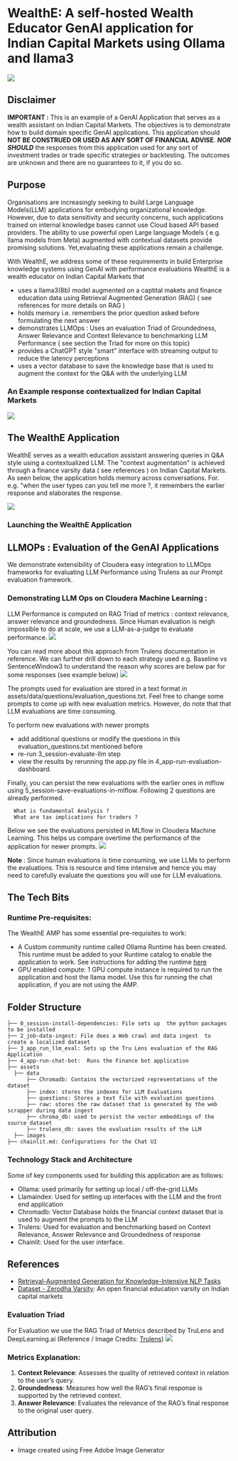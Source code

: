 # WealthE:  A self-hosted Wealth Educator GenAI application for Indian Capital Markets using Ollama and llama3

![](./assets/images/app-logo.png)
## Disclaimer ##
**IMPORTANT :** This is an example of a GenAI Application that serves as a wealth assistant on Indian Capital Markets. The objectives is to demonstrate how to build domain specific GenAI applications. This application should **NOT BE CONSTRUED OR USED AS ANY SORT OF FINANCIAL ADVISE**. ***NOR SHOULD*** the responses from this application used for any sort of investment trades or trade specific strategies or backtesting. The outcomes are unknown and there are no guarantees to it, if you do so.  

## Purpose ## 
  Organisations are increasingly seeking to build Large Language Models(LLM) applications for embodying organizational knowledge. However, due to data sensitivity and security concerns, such applications trained on internal knowledge bases cannot use Cloud based API based providers. The ability to use  powerful open Large language Models ( e.g. llama models from Meta) augmented with contextual datasets provide promising solutions. Yet,evaluating these applications remain a challenge. 

   With WealthE, we address some of these requirements in build Enterprise knowledge systems using GenAI with performance evaluations
   WealthE is a wealth educator on Indian Capital Markets that
  - uses a llama3(8b) model augmented on a captital makets and finance education data using Retrieval Augmented Generation (RAG) ( see references for more details on RAG )
  - holds memory i.e. remembers the prior question asked before formulating the next answer
  - demonstrates LLMOps : Uses an evaluation Triad of Groundedness, Answer Relevance and Context Relevance to benchmarking LLM Performance ( see section the Triad for more on this topic)
  - provides a ChatGPT style "smart" interface with streaming output to reduce the latency perceptions
  - uses a vector database to save the knowledge base that is used to augment the context for the Q&A with the underlying LLM 

### An Example response contextualized for Indian Capital Markets

![](assets/images/ex_contextualization.png)

## The WealthE Application
  WealthE serves as a wealth education assistant answering queries in Q&A style using a contextualized LLM. The "context augmentation" is
  achieved through a finance varsity data ( see references ) on Indian Capital Markets. As seen below, the application holds memory 
  across conversations. For. e.g. "when the user types can you tell me more ?, it remembers the earlier response and elaborates the response.
  
  ![](./assets/images/ex_context_memory.png)

### Launching the WealthE Application


## LLMOPs : Evaluation of the GenAI  Applications 
  We demonstrate extensibility of Cloudera easy integration to LLMOps frameworks  for evaluating LLM Performance using Trulens as our Prompt evaluation framework. 
  
  
  ### Demonstrating LLM Ops on Cloudera Machine Learning : 
  LLM Performance is computed on RAG Triad of  metrics : context relevance, answer relevance and groundedness. Since Human evaluation is neigh impossible to do at scale, we use a LLM-as-a-judge to evaluate performance. 
  ![](./assets/images/trulens_dashboard.png)
  
  You can read more about this approach from Trulens documentation in reference. We can further drill down to each strategy used e.g. Baseline vs SentenceWindow3 to understand the reason why scores are below par for some responses (see example below)
  ![](./assets/images/Trulens-dashboard.png)

  The prompts used for evaluation are stored in a text format in assets/data/questions/evaluation_questions.txt. Feel free to change some prompts to come up with new evaluation metrics. However, do note that that LLM evaluations are time consuming.

  To perform new evaluations with newer prompts
  - add additional questions or modify the questions in this evaluation_questions.txt mentioned before 
  - re-run 3_session-evaluate-llm step 
  - view the results by rerunning the app.py file in 4_app-run-evaluation-dashboard.

  Finally, you can persist the new evaluations with the earlier ones in mlflow using 5_session-save-evaluations-in-mlflow. Following 2 questions are already performed. 
  ```
    What is fundamental Analysis ? 
    What are tax implications for traders ?
  ```
  
  Below we see the evaluations persisted in MLflow in Cloudera Machine Learning. This helps us compare overtime the performance of the application for newer prompts.
    ![](./assets/images/Experiment.jpg)
  
  
  
  **Note** : Since human evaluations is time consuming, we use LLMs to perform the evaluations. This is resource and time intensive and hence you may need to carefully
  evaluate the questions you will use for LLM evaluations. 
  
  
## The Tech Bits ##
### Runtime Pre-requisites: ##
The WealthE AMP has some essential pre-requisites to work:
- A Custom community runtime called Ollama Runtime has been created. This runtime must be added to your Runtime catalog to enable the application to work. See instructions for adding the runtime [here](https://github.com/cloudera/community-ml-runtimes/tree/main/ollama)
-  GPU enabled compute: 1 GPU compute  instance is required to run the application and host the llama model. Use this for running the chat application, if you are not using the AMP. 

## Folder Structure ##
```
├── 0_session-install-dependencies: File sets up  the python packages to be installed
├── 2_job-data-ingest: File does a Web crawl and data ingest  to create a localized dataset
├── 3_app_run_llm_eval: Sets up the Tru Lens evaluation of the RAG Application
├── 4_app-run-chat-bot:  Runs the Finance bot application
├── assets
  ├── data
      ├── Chromadb: Contains the vectorized representations of the dataset 
      ├── index: stores the indexes for LLM Evaluations
      ├── questions: Stores a text file with evaluation questions
      ├── raw: stores the raw dataset that is generated by the web scrapper during data ingest
      ├── chroma_db: used to persist the vector embeddings of the source dataset
      ├── trulens_db: saves the evaluation results of the LLM 
  ├── images
├── chainlit.md: Configurations for the Chat UI
```

### Technology Stack and Architecture ###
Some of key components used for building this application are as follows:
- Ollama: used primarily for setting up local / off-the-grid LLMs
- Llamaindex: Used for setting up interfaces with the LLM and the front end application
- Chromadb: Vector Database holds the financial context dataset that is used to augment the prompts to the LLM
- Trulens: Used for evaluation and benchmarking based on Context Relevance, Answer Relevance and Groundedness of response 
- Chainlit: Used for the user interface. 


## References ##
- [Retrieval-Augmented Generation for Knowledge-Intensive NLP Tasks](https://arxiv.org/pdf/2005.11401)
- [Dataset - Zerodha Varsity](https://zerodha.com/varsity/): An open financial education varsity on Indian capital markets

### Evaluation Triad ## 
For Evaluation we use the RAG Triad of Metrics described by TruLens and DeepLearning.ai 
(Reference / Image Credits: [Trulens](https://www.trulens.org/trulens_eval/getting_started/core_concepts/rag_triad/))
![](./assets/images/RAGTriad.jpg)

### Metrics Explanation:
1. **Context Relevance**: Assesses the quality of retrieved context in relation to the user’s query.
2. **Groundedness**: Measures how well the RAG’s final response is supported by the retrieved context.
3. **Answer Relevance**: Evaluates the relevance of the RAG’s final response to the original user query.

## Attribution ##
- Image created using Free Adobe Image Generator